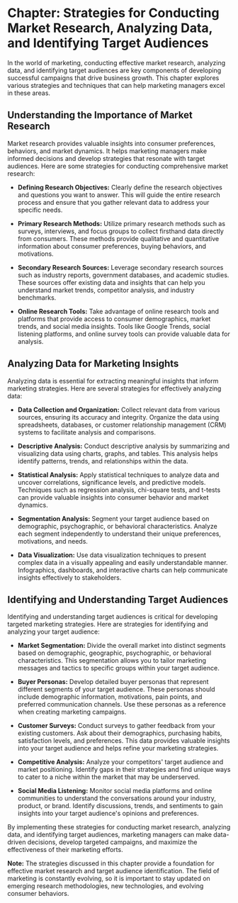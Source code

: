 Chapter: Strategies for Conducting Market Research, Analyzing Data, and Identifying Target Audiences
====================================================================================================

In the world of marketing, conducting effective market research, analyzing data, and identifying target audiences are key components of developing successful campaigns that drive business growth. This chapter explores various strategies and techniques that can help marketing managers excel in these areas.

Understanding the Importance of Market Research
-----------------------------------------------

Market research provides valuable insights into consumer preferences, behaviors, and market dynamics. It helps marketing managers make informed decisions and develop strategies that resonate with target audiences. Here are some strategies for conducting comprehensive market research:

* **Defining Research Objectives:** Clearly define the research objectives and questions you want to answer. This will guide the entire research process and ensure that you gather relevant data to address your specific needs.

* **Primary Research Methods:** Utilize primary research methods such as surveys, interviews, and focus groups to collect firsthand data directly from consumers. These methods provide qualitative and quantitative information about consumer preferences, buying behaviors, and motivations.

* **Secondary Research Sources:** Leverage secondary research sources such as industry reports, government databases, and academic studies. These sources offer existing data and insights that can help you understand market trends, competitor analysis, and industry benchmarks.

* **Online Research Tools:** Take advantage of online research tools and platforms that provide access to consumer demographics, market trends, and social media insights. Tools like Google Trends, social listening platforms, and online survey tools can provide valuable data for analysis.

Analyzing Data for Marketing Insights
-------------------------------------

Analyzing data is essential for extracting meaningful insights that inform marketing strategies. Here are several strategies for effectively analyzing data:

* **Data Collection and Organization:** Collect relevant data from various sources, ensuring its accuracy and integrity. Organize the data using spreadsheets, databases, or customer relationship management (CRM) systems to facilitate analysis and comparisons.

* **Descriptive Analysis:** Conduct descriptive analysis by summarizing and visualizing data using charts, graphs, and tables. This analysis helps identify patterns, trends, and relationships within the data.

* **Statistical Analysis:** Apply statistical techniques to analyze data and uncover correlations, significance levels, and predictive models. Techniques such as regression analysis, chi-square tests, and t-tests can provide valuable insights into consumer behavior and market dynamics.

* **Segmentation Analysis:** Segment your target audience based on demographic, psychographic, or behavioral characteristics. Analyze each segment independently to understand their unique preferences, motivations, and needs.

* **Data Visualization:** Use data visualization techniques to present complex data in a visually appealing and easily understandable manner. Infographics, dashboards, and interactive charts can help communicate insights effectively to stakeholders.

Identifying and Understanding Target Audiences
----------------------------------------------

Identifying and understanding target audiences is critical for developing targeted marketing strategies. Here are strategies for identifying and analyzing your target audience:

* **Market Segmentation:** Divide the overall market into distinct segments based on demographic, geographic, psychographic, or behavioral characteristics. This segmentation allows you to tailor marketing messages and tactics to specific groups within your target audience.

* **Buyer Personas:** Develop detailed buyer personas that represent different segments of your target audience. These personas should include demographic information, motivations, pain points, and preferred communication channels. Use these personas as a reference when creating marketing campaigns.

* **Customer Surveys:** Conduct surveys to gather feedback from your existing customers. Ask about their demographics, purchasing habits, satisfaction levels, and preferences. This data provides valuable insights into your target audience and helps refine your marketing strategies.

* **Competitive Analysis:** Analyze your competitors' target audience and market positioning. Identify gaps in their strategies and find unique ways to cater to a niche within the market that may be underserved.

* **Social Media Listening:** Monitor social media platforms and online communities to understand the conversations around your industry, product, or brand. Identify discussions, trends, and sentiments to gain insights into your target audience's opinions and preferences.

By implementing these strategies for conducting market research, analyzing data, and identifying target audiences, marketing managers can make data-driven decisions, develop targeted campaigns, and maximize the effectiveness of their marketing efforts.

**Note:** The strategies discussed in this chapter provide a foundation for effective market research and target audience identification. The field of marketing is constantly evolving, so it is important to stay updated on emerging research methodologies, new technologies, and evolving consumer behaviors.

